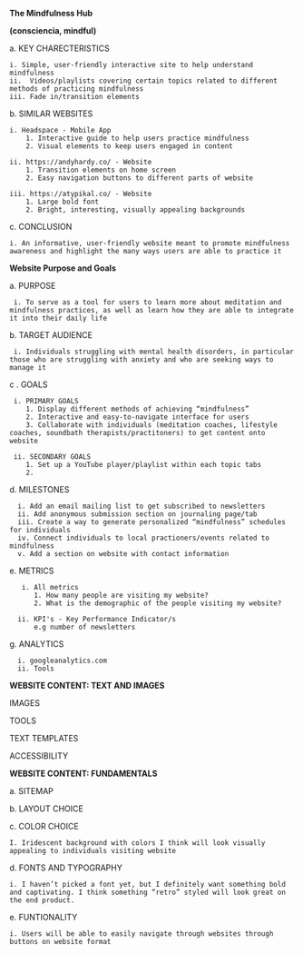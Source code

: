 **The Mindfulness Hub**

**(consciencia, mindful)**


  a. KEY CHARECTERISTICS
  
    i. Simple, user-friendly interactive site to help understand mindfulness 
    ii.  Videos/playlists covering certain topics related to different methods of practicing mindfulness
    iii. Fade in/transition elements
    
  b. SIMILAR WEBSITES
  
    i. Headspace - Mobile App
        1. Interactive guide to help users practice mindfulness
        2. Visual elements to keep users engaged in content 
	
    ii. https://andyhardy.co/ - Website
        1. Transition elements on home screen
        2. Easy navigation buttons to different parts of website

    iii. https://atypikal.co/ - Website 
        1. Large bold font 
        2. Bright, interesting, visually appealing backgrounds 

  c. CONCLUSION
  
    i. An informative, user-friendly website meant to promote mindfulness awareness and highlight the many ways users are able to practice it                  
**Website Purpose and Goals**

  a. PURPOSE
  
     i. To serve as a tool for users to learn more about meditation and mindfulness practices, as well as learn how they are able to integrate it into their daily life
    
  b. TARGET AUDIENCE 
  
  
     i. Individuals struggling with mental health disorders, in particular those who are struggling with anxiety and who are seeking ways to manage it
  
  c . GOALS 
  
     i. PRIMARY GOALS 
        1. Display different methods of achieving “mindfulness”
        2. Interactive and easy-to-navigate interface for users
        3. Collaborate with individuals (meditation coaches, lifestyle coaches, soundbath therapists/practitoners) to get content onto website
        
     ii. SECONDARY GOALS 
        1. Set up a YouTube player/playlist within each topic tabs
        2. 
        
   d. MILESTONES 
  
      i. Add an email mailing list to get subscribed to newsletters
      ii. Add anonymous submission section on journaling page/tab
      iii. Create a way to generate personalized “mindfulness” schedules for individuals 
      iv. Connect individuals to local practioners/events related to mindfulness
      v. Add a section on website with contact information 
      
   e. METRICS
   
       i. All metrics 
          1. How many people are visiting my website?
          2. What is the demographic of the people visiting my website?

      ii. KPI's - Key Performance Indicator/s
          e.g number of newsletters
          
   g. ANALYTICS 
    
      i. googleanalytics.com
      ii. Tools 
          
      
**WEBSITE CONTENT: TEXT AND IMAGES**

IMAGES

TOOLS

TEXT TEMPLATES

ACCESSIBILITY


**WEBSITE CONTENT: FUNDAMENTALS**

a. SITEMAP

b. LAYOUT CHOICE

c. COLOR CHOICE

	I. Iridescent background with colors I think will look visually appealing to individuals visiting website
	
d. FONTS AND TYPOGRAPHY

	i. I haven’t picked a font yet, but I definitely want something bold and captivating. I think something “retro” styled will look great on the end product. 
	
e. FUNTIONALITY 

	i. Users will be able to easily navigate through websites through buttons on website format 
